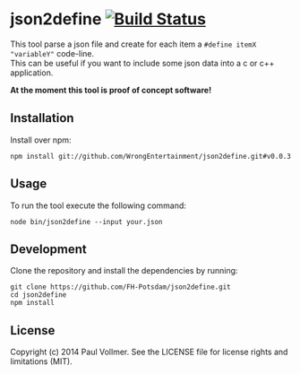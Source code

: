 # json2define [![Build Status](https://travis-ci.org/WrongEntertainment/json2define.svg?branch=master)](https://travis-ci.org/WrongEntertainment/json2define)

This tool parse a json file and create for each item a `#define itemX "variableY"` code-line.  
This can be useful if you want to include some json data into a c or c++ application.

**At the moment this tool is proof of concept software!**


## Installation

Install over npm:

    npm install git://github.com/WrongEntertainment/json2define.git#v0.0.3


## Usage

To run the tool execute the following command:

    node bin/json2define --input your.json


## Development

Clone the repository and install the dependencies by running:

    git clone https://github.com/FH-Potsdam/json2define.git
    cd json2define
    npm install


## License

Copyright (c) 2014 Paul Vollmer. See the LICENSE file for license rights and limitations (MIT).
